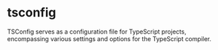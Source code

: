 # tsconfig

TSConfig serves as a configuration file for TypeScript projects, encompassing various settings and options for the TypeScript compiler.

